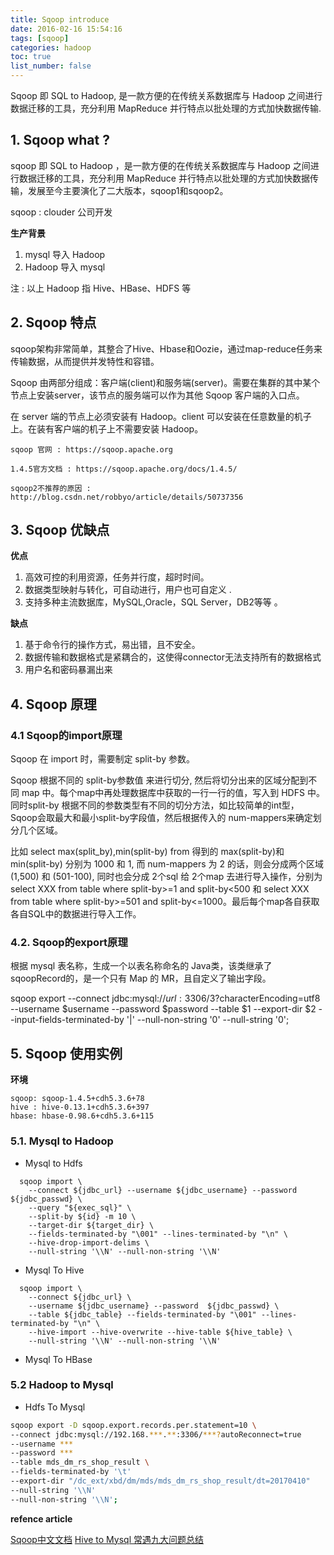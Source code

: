 ```yaml
---
title: Sqoop introduce
date: 2016-02-16 15:54:16
tags: [sqoop]
categories: hadoop
toc: true
list_number: false
---
```


Sqoop 即 SQL to Hadoop, 是一款方便的在传统关系数据库与 Hadoop 之间进行数据迁移的工具，充分利用 MapReduce 并行特点以批处理的方式加快数据传输.

<!--more-->

## 1. Sqoop what ?

sqoop 即 SQL to Hadoop ，是一款方便的在传统关系数据库与 Hadoop 之间进行数据迁移的工具，充分利用 MapReduce 并行特点以批处理的方式加快数据传输，发展至今主要演化了二大版本，sqoop1和sqoop2。 

sqoop : clouder 公司开发

**生产背景**

 1. mysql  导入 Hadoop 
 2. Hadoop 导入 mysql

注 : 以上 Hadoop 指 Hive、HBase、HDFS 等

## 2. Sqoop 特点

sqoop架构非常简单，其整合了Hive、Hbase和Oozie，通过map-reduce任务来传输数据，从而提供并发特性和容错。

   Sqoop 由两部分组成：客户端(client)和服务端(server)。需要在集群的其中某个节点上安装server，该节点的服务端可以作为其他 Sqoop 客户端的入口点。
    
   在 server 端的节点上必须安装有 Hadoop。client 可以安装在任意数量的机子上。在装有客户端的机子上不需要安装 Hadoop。

```
sqoop 官网 : https://sqoop.apache.org

1.4.5官方文档 : https://sqoop.apache.org/docs/1.4.5/

sqoop2不推荐的原因 : http://blog.csdn.net/robbyo/article/details/50737356
```
    
## 3. Sqoop 优缺点

**优点**

 1. 高效可控的利用资源，任务并行度，超时时间。
 2. 数据类型映射与转化，可自动进行，用户也可自定义 .
 3. 支持多种主流数据库，MySQL,Oracle，SQL Server，DB2等等 。

**缺点**
 1. 基于命令行的操作方式，易出错，且不安全。
 2. 数据传输和数据格式是紧耦合的，这使得connector无法支持所有的数据格式
 3. 用户名和密码暴漏出来

## 4. Sqoop 原理

### 4.1 Sqoop的import原理

Sqoop 在 import 时，需要制定 split-by 参数。

Sqoop 根据不同的 split-by参数值 来进行切分, 然后将切分出来的区域分配到不同 map 中。每个map中再处理数据库中获取的一行一行的值，写入到 HDFS 中。同时split-by 根据不同的参数类型有不同的切分方法，如比较简单的int型，Sqoop会取最大和最小split-by字段值，然后根据传入的 num-mappers来确定划分几个区域。 

比如 select max(split_by),min(split-by) from 得到的 max(split-by)和 min(split-by) 分别为 1000 和 1, 而 num-mappers 为 2 的话，则会分成两个区域 (1,500) 和 (501-100), 同时也会分成 2个sql 给 2个map 去进行导入操作，分别为 select XXX from table where split-by>=1 and split-by<500 和 select XXX from table where split-by>=501 and split-by<=1000。最后每个map各自获取各自SQL中的数据进行导入工作。

### 4.2. Sqoop的export原理

根据 mysql 表名称，生成一个以表名称命名的 Java类，该类继承了 sqoopRecord的，是一个只有 Map 的 MR，且自定义了输出字段。
   
sqoop export --connect jdbc:mysql://$url:3306/$3?characterEncoding=utf8 --username $username --password $password --table $1 --export-dir $2 --input-fields-terminated-by '|' --null-non-string '0' --null-string '0';

## 5. Sqoop 使用实例

**环境**

```
sqoop: sqoop-1.4.5+cdh5.3.6+78
hive : hive-0.13.1+cdh5.3.6+397
hbase: hbase-0.98.6+cdh5.3.6+115
```

### 5.1. Mysql to Hadoop

 - Mysql to Hdfs

```
  sqoop import \
    --connect ${jdbc_url} --username ${jdbc_username} --password  ${jdbc_passwd} \
    --query "${exec_sql}" \
    --split-by ${id} -m 10 \
    --target-dir ${target_dir} \
    --fields-terminated-by "\001" --lines-terminated-by "\n" \
    --hive-drop-import-delims \
    --null-string '\\N' --null-non-string '\\N'
```

 - Mysql To Hive

```
  sqoop import \
    --connect ${jdbc_url} \
    --username ${jdbc_username} --password  ${jdbc_passwd} \
    --table ${jdbc_table} --fields-terminated-by "\001" --lines-terminated-by "\n" \
    --hive-import --hive-overwrite --hive-table ${hive_table} \
    --null-string '\\N' --null-non-string '\\N'
```

 - Mysql To HBase


### 5.2 Hadoop to Mysql

 - Hdfs To Mysql

```bash
sqoop export -D sqoop.export.records.per.statement=10 \
--connect jdbc:mysql://192.168.***.**:3306/***?autoReconnect=true 
--username *** 
--password *** 
--table mds_dm_rs_shop_result \
--fields-terminated-by '\t' 
--export-dir "/dc_ext/xbd/dm/mds/mds_dm_rs_shop_result/dt=20170410" 
--null-string '\\N' 
--null-non-string '\\N';
```

**refence article**

<a href="http://www.zihou.me/html/2014/01/28/9114.html">Sqoop中文文档</a> 
<a href="http://www.aboutyun.com/thread-12684-1-1.html">Hive to Mysql 常遇九大问题总结</a> 